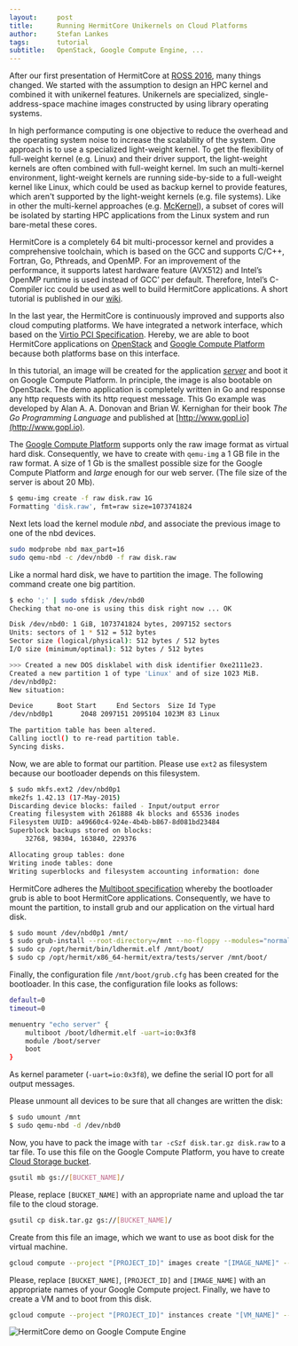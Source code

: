 ```yaml
---
layout:     post
title:      Running HermitCore Unikernels on Cloud Platforms
author:     Stefan Lankes
tags: 	    tutorial
subtitle:   OpenStack, Google Compute Engine, ...
---
```


After our first presentation of HermitCore at [ROSS 2016](https://dl.acm.org/authorize?N04880), many things changed.
We started with the assumption to design an HPC kernel and combined it with unikernel features.
Unikernels are specialized, single-address-space machine images constructed by using library operating systems.

In high performance computing is one objective to reduce the overhead and the operating system noise to increase the scalability of the system.
One approach is to use a specialized light-weight kernel.
To get the flexibility of full-weight kernel (e.g. Linux) and their driver support, the light-weight kernels are often combined with full-weight kernel.
Im such an multi-kernel environment, light-weight kernels are running side-by-side to a full-weight kernel like Linux, which could be used as backup kernel to provide features, which aren't supported by the light-weight kernels (e.g. file systems).
Like in other the multi-kernel approaches (e.g. [McKernel](http://www-sys-aics.riken.jp/ResearchTopics/os/mckernel.html)), a subset of cores will be isolated by starting HPC applications from the Linux system and run bare-metal these cores.

HermitCore is a completely 64 bit multi-processor kernel and provides a comprehensive toolchain, which is based on the GCC and supports C/C++, Fortran, Go, Pthreads, and OpenMP.
For an improvement of the performance, it supports latest hardware feature (AVX512) and Intel’s OpenMP runtime is used instead of GCC’ per default.
Therefore, Intel’s C-Compiler icc could be used as well to build HermitCore applications.
A short tutorial is published in our [wiki](https://github.com/RWTH-OS/HermitCore/wiki/Using-Intel's-C--compiler).

In the last year, the HermitCore is continuously improved and supports also cloud computing platforms.
We have integrated a network interface, which based on the [Virtio PCI Specification](http://ozlabs.org/%7Erusty/virtio-spec/virtio-0.9.5.pdf).
Hereby, we are able to boot HermitCore applications on [OpenStack](https://github.com/RWTH-OS/HermitCore/wiki/Booting-HermitCore-from-an-ISO-image) and [Google Compute Platform](https://github.com/RWTH-OS/HermitCore/wiki/Boot-HermitCore-from-a-raw-image) because both platforms base on this interface.

In this tutorial, an image will be created for the application [_server_](https://github.com/RWTH-OS/HermitCore/blob/master/usr/tests/server.go) and boot it on Google Compute Platform.
In principle, the image is also bootable on OpenStack.
The demo application is completely written in Go and response any http requests with its http request message.
This Go example was developed by Alan A. A. Donovan and Brian W. Kernighan for their book _The Go Programming Language_ and published at [http://www.gopl.io](http://www.gopl.io).

The [Google Compute Platform](https://cloud.google.com/compute/docs/images/import-existing-image) supports only the raw image format as virtual hard disk.
Consequently, we have to create with `qemu-img` a 1 GB file in the raw format.
A size of 1 Gb is the smallest possible size for the Google Compute Platform and *large* enough for our web server.
(The file size of the server is  about 20 Mb).

```bash
$ qemu-img create -f raw disk.raw 1G
Formatting 'disk.raw', fmt=raw size=1073741824
```

Next lets load the kernel module _nbd_, and associate the previous image to one of the nbd devices.

```bash
sudo modprobe nbd max_part=16
sudo qemu-nbd -c /dev/nbd0 -f raw disk.raw
```

Like a normal hard disk, we have to partition the image.
The following command create one big partition.

```bash
$ echo ';' | sudo sfdisk /dev/nbd0
Checking that no-one is using this disk right now ... OK

Disk /dev/nbd0: 1 GiB, 1073741824 bytes, 2097152 sectors
Units: sectors of 1 * 512 = 512 bytes
Sector size (logical/physical): 512 bytes / 512 bytes
I/O size (minimum/optimal): 512 bytes / 512 bytes

>>> Created a new DOS disklabel with disk identifier 0xe2111e23.
Created a new partition 1 of type 'Linux' and of size 1023 MiB.
/dev/nbd0p2:
New situation:

Device      Boot Start     End Sectors  Size Id Type
/dev/nbd0p1       2048 2097151 2095104 1023M 83 Linux

The partition table has been altered.
Calling ioctl() to re-read partition table.
Syncing disks.
```

Now, we are able to format our partition.
Please use `ext2` as filesystem because our bootloader depends on this filesystem.

```bash
$ sudo mkfs.ext2 /dev/nbd0p1
mke2fs 1.42.13 (17-May-2015)
Discarding device blocks: failed - Input/output error
Creating filesystem with 261888 4k blocks and 65536 inodes
Filesystem UUID: a49660c4-924e-4b4b-b867-8d081bd23484
Superblock backups stored on blocks:
	32768, 98304, 163840, 229376

Allocating group tables: done                            
Writing inode tables: done                            
Writing superblocks and filesystem accounting information: done
```

HermitCore adheres the [Multiboot specification](https://www.gnu.org/software/grub/manual/multiboot/multiboot.html) whereby the bootloader grub is able to boot HermitCore applications.
Consequently, we have to mount the partition, to install grub and our application on the virtual hard disk.

```bash
$ sudo mount /dev/nbd0p1 /mnt/
$ sudo grub-install --root-directory=/mnt --no-floppy --modules="normal part_msdos ext2 multiboot biosdisk" /dev/nbd0
$ sudo cp /opt/hermit/bin/ldhermit.elf /mnt/boot/
$ sudo cp /opt/hermit/x86_64-hermit/extra/tests/server /mnt/boot/
```

Finally, the configuration file `/mnt/boot/grub.cfg` has been created for the bootloader.
In this case, the configuration file looks as follows:

```bash
default=0
timeout=0

menuentry "echo server" {
	multiboot /boot/ldhermit.elf -uart=io:0x3f8
	module /boot/server
	boot
}
```

As kernel parameter (`-uart=io:0x3f8`), we define the serial IO port for all output messages.

Please unmount all devices to be sure that all changes are written the disk:

```bash
$ sudo umount /mnt
$ sudo qemu-nbd -d /dev/nbd0
```

Now, you have to pack the image with `tar -cSzf disk.tar.gz disk.raw` to a tar file.
To use this file on the Google Compute Platform, you have to create [Cloud Storage bucket](https://cloud.google.com/storage/docs/creating-buckets#storage-create-bucket-gsutil).

```bash
gsutil mb gs://[BUCKET_NAME]/
```

Please, replace `[BUCKET_NAME]` with an appropriate name and upload the tar file to the cloud storage.

```bash
gsutil cp disk.tar.gz gs://[BUCKET_NAME]/
```

Create from this file an image, which we want to use as boot disk for the virtual machine.

```bash
gcloud compute --project "[PROJECT_ID]" images create "[IMAGE_NAME]" --description "echo server" --source-uri "https://storage.googleapis.com/[BUCKET_NAME]/disk.tar.gz"
```

Please, replace `[BUCKET_NAME]`, `[PROJECT_ID]` and `[IMAGE_NAME]` with an appropriate names of your Google Compute project.
Finally, we have to create a VM and to boot from this disk.

```bash
gcloud compute --project "[PROJECT_ID]" instances create "[VM_NAME]" --zone "us-central1-c" --machine-type "f1-micro" --subnet "default" --maintenance-policy "MIGRATE" --service-account "966551718477-compute@developer.gserviceaccount.com" --scopes "https://www.googleapis.com/auth/devstorage.read_only","https://www.googleapis.com/auth/logging.write","https://www.googleapis.com/auth/monitoring.write","https://www.googleapis.com/auth/servicecontrol","https://www.googleapis.com/auth/service.management.readonly","https://www.googleapis.com/auth/trace.append" --tags "http-server" --image "hermit" --image-project "[PROJECT_ID]" --boot-disk-size "10" --boot-disk-type "pd-standard" --boot-disk-device-name "[VM_NAME]"
```

![HermitCore demo on Google Compute Engine](http://www.hermitcore.org/img/google_compute.jpeg)

